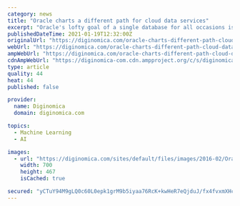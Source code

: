 ```yaml
---
category: news
title: "Oracle charts a different path for cloud data services"
excerpt: "Oracle's lofty goal of a single database for all occasions isn't fully realized since the company offers three flavors of Autonomous Database optimized for different scen"
publishedDateTime: 2021-01-19T12:32:00Z
originalUrl: "https://diginomica.com/oracle-charts-different-path-cloud-data-services"
webUrl: "https://diginomica.com/oracle-charts-different-path-cloud-data-services"
ampWebUrl: "https://diginomica.com/oracle-charts-different-path-cloud-data-services?amp"
cdnAmpWebUrl: "https://diginomica-com.cdn.ampproject.org/c/s/diginomica.com/oracle-charts-different-path-cloud-data-services?amp"
type: article
quality: 44
heat: 44
published: false

provider:
  name: Diginomica
  domain: diginomica.com

topics:
  - Machine Learning
  - AI

images:
  - url: "https://diginomica.com/sites/default/files/images/2016-02/Oracle_Corporation_HQ_wikipedia-e1525869466732.jpg"
    width: 700
    height: 467
    isCached: true

secured: "yCTuY94M9gLQ0c60L0epk1grM9b5iyaa76RcK+kwHeR7eQjduJ/fx4fvxmXHcCpiOvWVnx0G381+UeBQKU1LbJvpEsK5+OJYVAMAX6LUTXrRqnjQOE0lsN7vJdku07aEy3XPXu5Iohcmhl/3UpD/pHTTFuTSrZZ2urFaavf25tbs9HcbAGOvwpDfBT3IJFp80OIDxJaDXPEO1X8/Yr81MAcJPg3yXev2mUh19wJKGhXr01t2aEokDjLZy2cI4fS+DzzxQgd+OIGW7DoosCPqbDbXH7iQxwUHiNZRR3jc5CfFtpiAfTSBrT1RzN5UWfWRFk4D652STG1Fy3SvgXrrzaoeEZAuhKYtV3jiZ3v4iYI=;ADgKjUJuxnfMME/xVLgn0g=="
---
```


